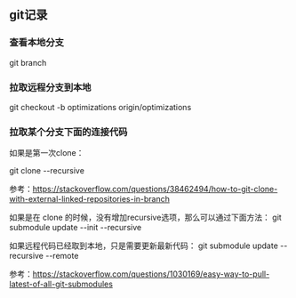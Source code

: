 ## git记录

### 查看本地分支

git branch

### 拉取远程分支到本地

git checkout -b optimizations origin/optimizations

### 拉取某个分支下面的连接代码

如果是第一次clone：

git clone --recursive <repoAddress>
  
参考：https://stackoverflow.com/questions/38462494/how-to-git-clone-with-external-linked-repositories-in-branch

如果是在 clone 的时候，没有增加recursive选项，那么可以通过下面方法：
git submodule update --init --recursive

如果远程代码已经取到本地，只是需要更新最新代码：
git submodule update --recursive --remote

参考：https://stackoverflow.com/questions/1030169/easy-way-to-pull-latest-of-all-git-submodules
